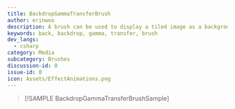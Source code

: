 ```yaml
---
title: BackdropGammaTransferBrush
author: erinwoo  
description: A brush can be used to display a tiled image as a background.
keywords: back, backdrop, gamma, transfer, brush
dev_langs:
  - csharp
category: Media
subcategory: Brushes
discussion-id: 0
issue-id: 0
icon: Assets/EffectAnimations.png
---
```


> [!SAMPLE BackdropGammaTransferBrushSample]
